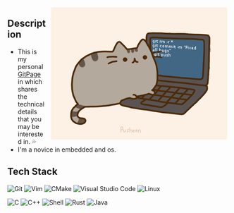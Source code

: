 <img width="400px" style="margin: 5px 5px 10px 10px;" align="right" alt="pusheencode-gif" src="https://raw.githubusercontent.com/HangX-Ma/HangX-Ma/main/assets/pusheencode.gif" />

## Description

- This is my personal [GitPage](https://hangx-ma.github.io) in which shares the technical details that you may be interested in. 💦
- I'm a novice in embedded and os.


## Tech Stack

![Git](https://img.shields.io/badge/-Git-333333?style=flat&logo=git)
![Vim](https://img.shields.io/badge/-Vim-333333?style=flat&logo=vim)
![CMake](https://img.shields.io/badge/-CMake-333333?style=flat&logo=cmake)
![Visual Studio Code](https://img.shields.io/badge/Visual%20Studio%20Code-333333?style=flat&logo=visual-studio-code&logoColor=white)
![Linux](https://img.shields.io/badge/-Linux-333333?style=flat&logo=Linux&logoColor=FCC624)

![C](https://img.shields.io/badge/-C-333333?style=flat&logo=c)
![C++](https://img.shields.io/badge/-C%2B%2B-333333?style=flat&logo=c%2B%2B)
![Shell](https://img.shields.io/badge/-Shell-333333?style=flat&logo=shell)
![Rust](https://img.shields.io/badge/-Rust-333333?style=flat&logo=rust)
![Java](https://img.shields.io/badge/-Java-333333?style=flat&logo=java)

<!--
<div align="left" class="box" id="info">
  <!--<img src="https://github-readme-stats.vercel.app/api?username=HangX-Ma&theme=tokyonight&rank_icon=github&show_icons=true&include_all_commits=true&hide_border=true" alt="HangX-Ma's github stats" /></br>
  <a href="https://HangX-Ma.github.io"><img src="https://img.shields.io/static/v1?logo=github&label=&message=GitPage&color=36393f&style=for-the-badge" alt="github"></a>
  <a href="mailto:contour.9x@gmail.com"><img src="https://img.shields.io/badge/Gmail-EA4335.svg?style=for-the-badge&logo=Gmail&logoColor=white" alt="email" /></a>
  <img src="https://komarev.com/ghpvc/?username=HangX-Ma&label=Github+Visits&color=61afef&style=for-the-badge" />
</div>-->

<!--
**HangX-Ma/HangX-Ma** is a ✨ _special_ ✨ repository because its `README.md` (this file) appears on your GitHub profile.

Here are some ideas to get you started:

- 🔭 I’m currently working on ...
- 🌱 I’m currently learning ...
- 👯 I’m looking to collaborate on ...
- 🤔 I’m looking for help with ...
- 💬 Ask me about ...
- 📫 How to reach me: ...
- 😄 Pronouns: ...
- ⚡ Fun fact: ...
-->
